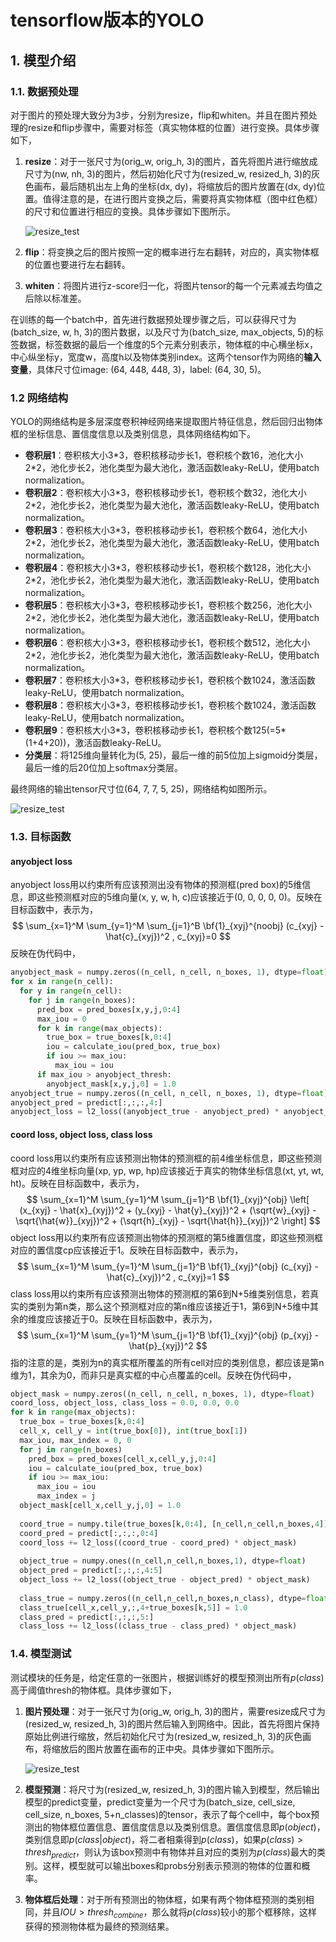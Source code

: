 # tensorflow版本的YOLO



## 1. 模型介绍

### 1.1. 数据预处理

对于图片的预处理大致分为3步，分别为resize，flip和whiten。并且在图片预处理的resize和flip步骤中，需要对标签（真实物体框的位置）进行变换。具体步骤如下，

1.  **resize**：对于一张尺寸为(orig_w, orig_h, 3)的图片，首先将图片进行缩放成尺寸为(nw, nh, 3)的图片，然后初始化尺寸为(resized_w, resized_h, 3)的灰色画布，最后随机出左上角的坐标(dx, dy)，将缩放后的图片放置在(dx, dy)位置。值得注意的是，在进行图片变换之后，需要将真实物体框（图中红色框）的尺寸和位置进行相应的变换。具体步骤如下图所示。

    ![resize_test](others/pictures/resize_train.png)

2.  **flip**：将变换之后的图片按照一定的概率进行左右翻转，对应的，真实物体框的位置也要进行左右翻转。

3.  **whiten**：将图片进行z-score归一化，将图片tensor的每一个元素减去均值之后除以标准差。

在训练的每一个batch中，首先进行数据预处理步骤之后，可以获得尺寸为(batch_size, w, h, 3)的图片数据，以及尺寸为(batch_size, max_objects, 5)的标签数据，标签数据的最后一个维度的5个元素分别表示，物体框的中心横坐标x，中心纵坐标y，宽度w，高度h以及物体类别index。这两个tensor作为网络的**输入变量**，具体尺寸位image: (64, 448, 448, 3)，label: (64, 30, 5)。



### 1.2 网络结构

YOLO的网络结构是多层深度卷积神经网络来提取图片特征信息，然后回归出物体框的坐标信息、置信度信息以及类别信息，具体网络结构如下。

-   **卷积层1**：卷积核大小3\*3，卷积核移动步长1，卷积核个数16，池化大小2*2，池化步长2，池化类型为最大池化，激活函数leaky-ReLU，使用batch normalization。
-   **卷积层2**：卷积核大小3\*3，卷积核移动步长1，卷积核个数32，池化大小2*2，池化步长2，池化类型为最大池化，激活函数leaky-ReLU，使用batch normalization。
-   **卷积层3**：卷积核大小3\*3，卷积核移动步长1，卷积核个数64，池化大小2*2，池化步长2，池化类型为最大池化，激活函数leaky-ReLU，使用batch normalization。
-   **卷积层4**：卷积核大小3\*3，卷积核移动步长1，卷积核个数128，池化大小2*2，池化步长2，池化类型为最大池化，激活函数leaky-ReLU，使用batch normalization。
-   **卷积层5**：卷积核大小3\*3，卷积核移动步长1，卷积核个数256，池化大小2*2，池化步长2，池化类型为最大池化，激活函数leaky-ReLU，使用batch normalization。
-   **卷积层6**：卷积核大小3\*3，卷积核移动步长1，卷积核个数512，池化大小2*2，池化步长2，池化类型为最大池化，激活函数leaky-ReLU，使用batch normalization。
-   **卷积层7**：卷积核大小3\*3，卷积核移动步长1，卷积核个数1024，激活函数leaky-ReLU，使用batch normalization。
-   **卷积层8**：卷积核大小3\*3，卷积核移动步长1，卷积核个数1024，激活函数leaky-ReLU，使用batch normalization。
-   **卷积层9**：卷积核大小3\*3，卷积核移动步长1，卷积核个数125(=5\*(1+4+20))，激活函数leaky-ReLU。
-   **分类层**：将125维向量转化为(5, 25)，最后一维的前5位加上sigmoid分类层，最后一维的后20位加上softmax分类层。

最终网络的输出tensor尺寸位(64, 7, 7, 5, 25)，网络结构如图所示。

![resize_test](others/pictures/network.png)



### 1.3. 目标函数

#### anyobject loss

anyobject loss用以约束所有应该预测出没有物体的预测框(pred box)的5维信息，即这些预测框对应的5维向量(x, y, w, h, c)应该接近于(0, 0, 0, 0, 0)。反映在目标函数中，表示为，
$$
\sum_{x=1}^M \sum_{y=1}^M \sum_{j=1}^B \bf{1}_{xyj}^{noobj} (c_{xyj} - \hat{c}_{xyj})^2 , c_{xyj}=0
$$
反映在伪代码中，

```python
anyobject_mask = numpy.zeros((n_cell, n_cell, n_boxes, 1), dtype=float)
for x in range(n_cell):
  for y in range(n_cell):
    for j in range(n_boxes):
      pred_box = pred_boxes[x,y,j,0:4]
      max_iou = 0
      for k in range(max_objects):
        true_box = true_boxes[k,0:4]
        iou = calculate_iou(pred_box, true_box)
        if iou >= max_iou:
          max_iou = iou
      if max_iou > anyobject_thresh:
        anyobject_mask[x,y,j,0] = 1.0
anyobject_true = numpy.zeros((n_cell, n_cell, n_boxes, 1), dtype=float)
anyobject_pred = predict[:,:,:,4:]
anyobject_loss = l2_loss((anyobject_true - anyobject_pred) * anyobject_mask)
```



#### coord loss, object loss, class loss

coord loss用以约束所有应该预测出物体的预测框的前4维坐标信息，即这些预测框对应的4维坐标向量(xp, yp, wp, hp)应该接近于真实的物体坐标信息(xt, yt, wt, ht)。反映在目标函数中，表示为，
$$
\sum_{x=1}^M \sum_{y=1}^M \sum_{j=1}^B \bf{1}_{xyj}^{obj} \left[ (x_{xyj} - \hat{x}_{xyj})^2 + (y_{xyj} - \hat{y}_{xyj})^2 + (\sqrt{w}_{xyj} - \sqrt{\hat{w}}_{xyj})^2 + (\sqrt{h}_{xyj} - \sqrt{\hat{h}}_{xyj})^2 \right]
$$
object loss用以约束所有应该预测出物体的预测框的第5维置信度，即这些预测框对应的置信度cp应该接近于1。反映在目标函数中，表示为，
$$
\sum_{x=1}^M \sum_{y=1}^M \sum_{j=1}^B \bf{1}_{xyj}^{obj} (c_{xyj} - \hat{c}_{xyj})^2 , c_{xyj}=1
$$
class loss用以约束所有应该预测出物体的预测框的第6到N+5维类别信息，若真实的类别为第n类，那么这个预测框对应的第n维应该接近于1，第6到N+5维中其余的维度应该接近于0。反映在目标函数中，表示为，
$$
\sum_{x=1}^M \sum_{y=1}^M \sum_{j=1}^B \bf{1}_{xyj}^{obj} (p_{xyj} - \hat{p}_{xyj})^2
$$
指的注意的是，类别为n的真实框所覆盖的所有cell对应的类别信息，都应该是第n维为1，其余为0，而非只是真实框的中心点覆盖的cell。反映在伪代码中，

```python
object_mask = numpy.zeros((n_cell, n_cell, n_boxes, 1), dtype=float)
coord_loss, object_loss, class_loss = 0.0, 0.0, 0.0
for k in range(max_objects):
  true_box = true_boxes[k,0:4]
  cell_x, cell_y = int(true_box[0]), int(true_box[1])
  max_iou, max_index = 0, 0
  for j in range(n_boxes)
  	pred_box = pred_boxes[cell_x,cell_y,j,0:4]
    iou = calculate_iou(pred_box, true_box)
    if iou >= max_iou:
      max_iou = iou
      max_index = j
  object_mask[cell_x,cell_y,j,0] = 1.0
  
  coord_true = numpy.tile(true_boxes[k,0:4], [n_cell,n_cell,n_boxes,4])
  coord_pred = predict[:,:,:,0:4]
  coord_loss += l2_loss((coord_true - coord_pred) * object_mask)
  
  object_true = numpy.ones((n_cell,n_cell,n_boxes,1), dtype=float)
  object_pred = predict[:,:,:,4:5]
  object_loss += l2_loss((object_true - object_pred) * object_mask)
  
  class_true = numpy.zeros((n_cell,n_cell,n_boxes,n_class), dtype=float)
  class_true[cell_x,cell_y,:,4+true_boxes[k,5]] = 1.0
  class_pred = predict[:,:,:,5:]
  class_loss += l2_loss((class_true - class_pred) * object_mask)
```



### 1.4. 模型测试

测试模块的任务是，给定任意的一张图片，根据训练好的模型预测出所有$p(class)$高于阈值thresh的物体框。具体步骤如下，

1.  **图片预处理**：对于一张尺寸为(orig_w, orig_h, 3)的图片，需要resize成尺寸为(resized_w, resized_h, 3)的图片然后输入到网络中。因此，首先将图片保持原始比例进行缩放，然后初始化尺寸为(resized_w, resized_h, 3)的灰色画布，将缩放后的图片放置在画布的正中央。具体步骤如下图所示。

    ![resize_test](others/pictures/resize_test.png)

2.  **模型预测**：将尺寸为(resized_w, resized_h, 3)的图片输入到模型，然后输出模型的predict变量，predict变量为一个尺寸为(batch_size, cell_size, cell_size, n_boxes, 5+n_classes)的tensor，表示了每个cell中，每个box预测出的物体框位置信息、置信度信息以及类别信息。置信度信息即$p(object)$，类别信息即$p(class|object)$，将二者相乘得到$p(class)$，如果$p(class) > thresh_{predict}$，则认为该box预测中有物体并且对应的类别为$p(class)$最大的类别。这样，模型就可以输出boxes和probs分别表示预测的物体的位置和概率。

3.  **物体框后处理**：对于所有预测出的物体框，如果有两个物体框预测的类别相同，并且$IOU > thresh_{combine}$，那么就将$p(class)$较小的那个框移除，这样获得的预测物体框为最终的预测结果。